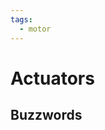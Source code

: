 ```yaml
---
tags:
  - motor
---
```


# Actuators

## Buzzwords

<Buzzword text="DC Motor"/>
<Buzzword text="Servo motor"/>
<Buzzword text="Stepper motor"/>
